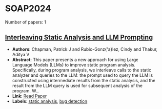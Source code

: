 # SOAP2024

Number of papers: 1

## [Interleaving Static Analysis and LLM Prompting](paper_1.md)
- **Authors**: Chapman, Patrick J and Rubio-Gonz{\'a}lez, Cindy and Thakur, Aditya V
- **Abstract**: This paper presents a new approach for using Large Language Models (LLMs) to improve static program analysis. Specifically, during program analysis, we interleave calls to the static analyzer and queries to the LLM: the prompt used to query the LLM is constructed using intermediate results from the static analysis, and the result from the LLM query is used for subsequent analysis of the program. W...
- **Link**: [Read Paper](https://web.cs.ucdavis.edu/~rubio/includes/soap24.pdf)
- **Labels**: [static analysis](../../labels/static_analysis.md), [bug detection](../../labels/bug_detection.md)

